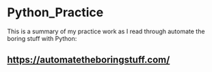 # Python_Practice
This is a summary of my practice work as I read through automate the boring stuff with Python:

## https://automatetheboringstuff.com/

